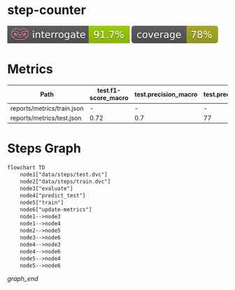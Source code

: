 # step-counter

<p align="left">
    <a href="" alt="Interrogate">
        <img src="interrogate_badge.svg" /></a>
    <a href="" alt="Coverage">
        <img src="coverage_badge.svg" /></a>
</p>

# Metrics
| Path                       | test.f1-score_macro   | test.precision_macro   | test.predicted_step_count   | test.recall_macro   | test.roc_auc   | test.support_macro   | test.target_step_count   | train.f1_macro   | train.precision_macro   | train.recall_macro   | validation.f1_macro   | validation.precision_macro   | validation.recall_macro   |
|----------------------------|-----------------------|------------------------|-----------------------------|---------------------|----------------|----------------------|--------------------------|------------------|-------------------------|----------------------|-----------------------|------------------------------|---------------------------|
| reports/metrics/train.json | -                     | -                      | -                           | -                   | -              | -                    | -                        | 0.71             | 0.69                    | 0.77                 | 0.71                  | 0.7                          | 0.77                      |
| reports/metrics/test.json  | 0.72                  | 0.7                    | 77                          | 0.74                | 0.83           | 1585.0               | 45                       | -                | -                       | -                    | -                     | -                            | -                         |

# Steps Graph
```mermaid
flowchart TD
	node1["data/steps/test.dvc"]
	node2["data/steps/train.dvc"]
	node3["evaluate"]
	node4["predict_test"]
	node5["train"]
	node6["update-metrics"]
	node1-->node3
	node1-->node4
	node2-->node5
	node3-->node6
	node4-->node3
	node4-->node6
	node5-->node4
	node5-->node6
```
_graph_end_
